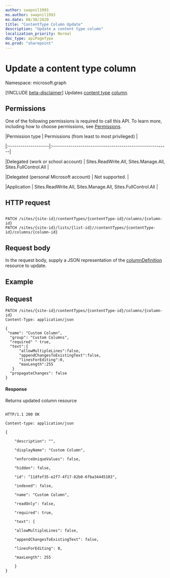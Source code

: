 ```yaml
---
author: swapnil1993
ms.author: swapnil1993
ms.date: 08/30/2020
title: "ContentType Column Update"
description: "Update a content type column"
localization_priority: Normal
doc_type: apiPageType
ms.prod: "sharepoint"
---
```


# Update a content type column
Namespace: microsoft.graph

[!INCLUDE [beta-disclaimer](../../includes/beta-disclaimer.md)]
Updates [content type][contentType] [column][columnDefinition].
  

## Permissions  

One of the following permissions is required to call this API. To learn more, including how to choose permissions, see [Permissions](/graph/permissions_reference.md).

  

|Permission type | Permissions (from least to most privileged) |

|:--------------------|:---------------------------------------------------------|

|Delegated (work or school account) | Sites.ReadWrite.All, Sites.Manage.All, Sites.FullControl.All  |

|Delegated (personal Microsoft account) | Not supported. |

|Application | Sites.ReadWrite.All, Sites.Manage.All, Sites.FullControl.All |

  

## HTTP request

  

```http

PATCH /sites/{site-id}/contentTypes/{contentType-id}/columns/{column-id}
PATCH /sites/{site-id}/lists/{list-id}//contentTypes/{contentType-id}/columns/{column-id}
```

  

## Request body

In the request body, supply a JSON representation of the [columnDefinition][] resource to update.  

## Example

## Request
```http
PATCH /sites/{site-id}/contentTypes/{contentType-id}/columns/{column-id}
Content-Type: application/json

{
 "name": "Custom Column",
  "group": "Custom Columns",
  "required" " true,
  "text":{
      "allowMultipleLines":false,
      "appendChangesToExistingText":false,
      "linesForEditing":0,
      "maxLength":255
   }
  "propagateChanges": false		
}
```

#### Response

  Returns updated column resource

<!-- { "blockType": "response", "@type": "microsoft.graph.columnDefinition", "truncated": true } -->

  

```http

HTTP/1.1 200 OK

Content-type: application/json
		
{

    "description": "",

    "displayName": "Custom Column",

    "enforceUniqueValues": false,

    "hidden": false,

    "id": "11dfef35-e2f7-4f17-82b0-6fba34445103",

    "indexed": false,

    "name": "Custom Column",

    "readOnly": false,

    "required": true,

    "text": {

    "allowMultipleLines": false,

    "appendChangesToExistingText": false,

    "linesForEditing": 0,

    "maxLength": 255

    }
}

```

  

[columnDefinition]: ../resources/columnDefinition.md
[contentType]: ../resources/contentType.md